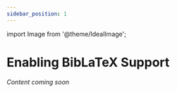 ```yaml
---
sidebar_position: 1
---
```


import Image from '@theme/IdealImage';

# Enabling BibLaTeX Support

_Content coming soon_